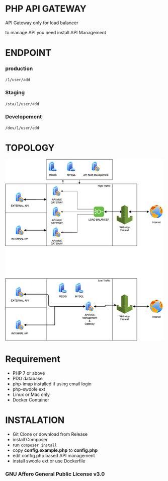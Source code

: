 
# PHP API GATEWAY

API Gateway only for load balancer

to manage API you need install API Management

# ENDPOINT

### production
`/1/user/add`

### Staging
`/sta/1/user/add`

### Developement
`/dev/1/user/add`

# TOPOLOGY

![screenshoot](img/topologi.jpg)

# Requirement

 - PHP 7 or above
 - PDO database
 - php-imap installed if using email login
 - php-swoole ext
 - Linux or Mac only
 - Docker Container


# INSTALATION

- Git Clone or download from Release
- install Composer
- run `composer install`
- copy **config.example.php** to **config.php**
- edit config.php based API management
- install swoole ext or use Dockerfile




### GNU Affero General Public License v3.0 
